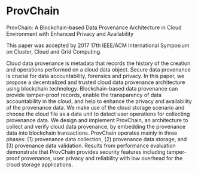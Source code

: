 # ProvChain
ProvChain: A Blockchain-based Data Provenance Architecture in Cloud Environment with Enhanced Privacy and Availability

This paper was accepted by 2017 17th IEEE/ACM International Symposium on Cluster, Cloud and Grid Computing.

Cloud data provenance is metadata that records the history of the creation and operations performed on a cloud data object. Secure data provenance is crucial for data accountability, forensics and privacy. In this paper, we propose a decentralized and trusted cloud data provenance architecture using blockchain technology. Blockchain-based data provenance can provide tamper-proof records, enable the
transparency of data accountability in the cloud, and help to enhance the privacy and availability of the provenance data.
We make use of the cloud storage scenario and choose the cloud file as a data unit to detect user operations for collecting provenance data. We design and implement ProvChain, an architecture to collect and verify cloud data provenance, by embedding the provenance data into blockchain transactions. ProvChain operates mainly in three phases: (1) provenance data collection, (2) provenance data storage, and (3) provenance data validation. Results from performance evaluation demonstrate that ProvChain provides security features including
tamper-proof provenance, user privacy and reliability with low overhead for the cloud storage applications.

